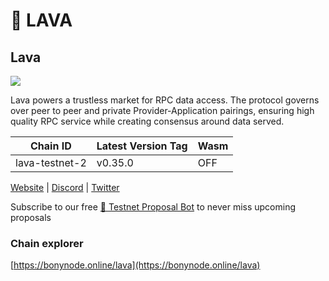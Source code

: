 # 🚀 LAVA

## Lava <a href="#lava" id="lava"></a>

![](https://services.kjnodes.com/assets/images/logos/lava.png)

Lava powers a trustless market for RPC data access. The protocol governs over peer to peer and private Provider-Application pairings, ensuring high quality RPC service while creating consensus around data served.

| Chain ID       | Latest Version Tag | Wasm |
| -------------- | ------------------ | ---- |
| lava-testnet-2 | v0.35.0            | OFF  |

[Website](https://lavanet.xyz/) | [Discord](https://discord.com/invite/Tbk5NxTCdA) | [Twitter](https://twitter.com/lavanetxyz)

Subscribe to our free [🤖 Testnet Proposal Bot](https://t.me/kjnodes\_testnet\_proposal\_bot) to never miss upcoming proposals

### Chain explorer <a href="#chain-explorer" id="chain-explorer"></a>

[https://bonynode.online/lava](https://bonynode.online/lava)
